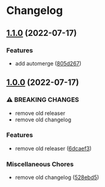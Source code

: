 # Changelog

## [1.1.0](https://github.com/3h4x/movies-organizer/compare/v1.0.0...v1.1.0) (2022-07-17)


### Features

* add automerge ([805d267](https://github.com/3h4x/movies-organizer/commit/805d26797ff1d836c44457b7e16248d8d1b3cc14))

## [1.0.0](https://github.com/3h4x/movies-organizer/compare/v0.1.3...v1.0.0) (2022-07-17)


### ⚠ BREAKING CHANGES

* remove old releaser
* remove old changelog

### Features

* remove old releaser ([6dcaef3](https://github.com/3h4x/movies-organizer/commit/6dcaef320dae40237e233bb4db2a8658f818ca5f))


### Miscellaneous Chores

* remove old changelog ([528ebd5](https://github.com/3h4x/movies-organizer/commit/528ebd5afffc82c2feb4d13a6000bdf813d13fe3))
